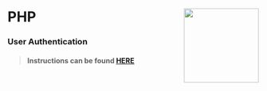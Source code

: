 # PHP <img align="right" src="https://github.com/Learning-Fuze/prototypes_fi_part2/blob/assets/assets/images/logos/LF_LOGO.png?raw=true" width="150">
### User Authentication

>#### Instructions can be found <a href="http://lfzprototypes.com/full-immersion/php/user-auth" target="_blank">HERE</a>
